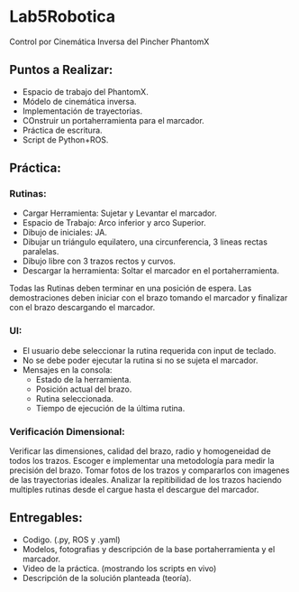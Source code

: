 # Lab5Robotica
 Control por Cinemática Inversa del Pincher PhantomX

## Puntos a Realizar:

- Espacio de trabajo del PhantomX.
- Módelo de cinemática inversa.
- Implementación de trayectorias.
- COnstruir un portaherramienta para el marcador.
- Práctica de escritura.
- Script de Python+ROS.

## Práctica: 

### Rutinas: 
- Cargar Herramienta: Sujetar y Levantar el marcador.
- Espacio de Trabajo: Arco inferior y arco Superior.
- Dibujo de iniciales: JA.
- Dibujar un triángulo equilatero, una circunferencia, 3 lineas rectas paralelas.
- Dibujo libre con 3 trazos rectos y curvos.
- Descargar la herramienta: Soltar el marcador en el portaherramienta.

Todas las Rutinas deben terminar en una posición de espera.
Las demostraciones deben iniciar con el brazo tomando el marcador y finalizar con el brazo descargando el marcador.

### UI:

- El usuario debe seleccionar la rutina requerida con input de teclado.
- No se debe poder ejecutar la rutina si no se sujeta el marcador.
- Mensajes en la consola: 
    - Estado de la herramienta. 
    - Posición actual del brazo.
    - Rutina seleccionada.
    - Tiempo de ejecución de la última rutina. 

### Verificación Dimensional:

Verificar las dimensiones, calidad del brazo, radio y homogeneidad de todos los trazos.
Escoger e implementar una metodología para medir la precisión del brazo.
Tomar fotos de los trazos y compararlos con imagenes de las trayectorias ideales.
Analizar la repitibilidad de los trazos haciendo multiples rutinas desde el cargue hasta el descargue del marcador.

## Entregables: 

- Codigo. (.py, ROS y .yaml)
- Modelos, fotografias y descripción de la base portaherramienta y el marcador.
- Video de la práctica. (mostrando los scripts en vivo)
- Descripción de la solución planteada (teoría).
